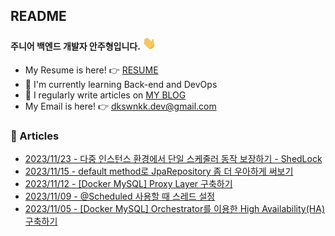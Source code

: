
## README

#### 주니어 백엔드 개발자 안주형입니다. <img src="https://raw.githubusercontent.com/ABSphreak/ABSphreak/master/gifs/Hi.gif" width="22">
- My Resume is here! 👉 [RESUME](null)
- 🌱 I'm currently learning Back-end and DevOps
- 📝 I regularly write articles on [MY BLOG](https://dkswnkk.tistory.com/)
- My Email is here! 👉  dkswnkk.dev@gmail.com

### 📖 Articles

- [2023/11/23 - 다중 인스턴스 환경에서 단일 스케줄러 동작 보장하기 - ShedLock](https://dkswnkk.tistory.com/731) <br/>
- [2023/11/15 - default method로 JpaRepository 좀 더 우아하게 써보기](https://dkswnkk.tistory.com/730) <br/>
- [2023/11/12 - [Docker MySQL] Proxy Layer 구축하기](https://dkswnkk.tistory.com/729) <br/>
- [2023/11/09 - @Scheduled 사용할 때 스레드 설정](https://dkswnkk.tistory.com/728) <br/>
- [2023/11/05 - [Docker MySQL] Orchestrator를 이용한 High Availability(HA) 구축하기](https://dkswnkk.tistory.com/727) <br/>
